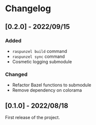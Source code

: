 # Changelog

## [0.2.0] - 2022/09/15

### Added

- `raspunzel build` command
- `raspunzel sync` command
- Cosmetic logging submodule

### Changed

- Refactor Bazel functions to submodule
- Remove dependency on colorama

## [0.1.0] - 2022/08/18

First release of the project.

